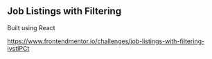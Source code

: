 ## Job Listings with Filtering

Built using React

https://www.frontendmentor.io/challenges/job-listings-with-filtering-ivstIPCt